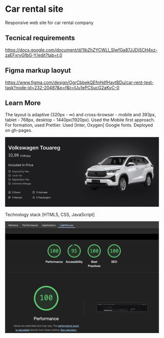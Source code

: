 # Car rental site
Responsive web site for car rental company

## Tecnical requirements
https://docs.google.com/document/d/1lbZhZYCWLl_SlwfGa87JJDjSCH4xz-zaEFxryGfbG-Y/edit?tab=t.0

## Figma markup laoyut 
https://www.figma.com/design/OgrCbbekQEfnHdfHavtBDu/car-rent-test-task?node-id=232-20487&p=f&t=jUu1ePCSucG2aKyC-0

## Learn More

The layout is adaptive (320px - ∞) and cross-browser - mobile and 393px, tablet - 768px, desktop - 1440px(1920px). Used the Mobile first
approach. For formation, used Prettier. Used [Inter, Oxygen] Google fonts. Deployed on gh-pages.

![Og-image](https://github.com/darynakarmazin/car-rental-site/blob/main/assets/images/og.png)

Technology stack [HTML5, CSS, JavaScript]

![Ligthouse](https://github.com/darynakarmazin/car-rental-site/blob/main/assets/images/ligthouse.png)
